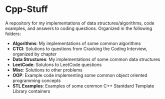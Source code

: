 # Cpp-Stuff
A repository for my implementations of data structures/algorithms, code examples, and answers to coding questions. Organized in the following folders:

- **Algorithms**: My implementations of some common algorithms
- **CTCI**: Solutions to questions from Cracking the Coding Interview, organized by chapter
- **Data Structures**: My implementations of some common data structures
- **LeetCode**: Solutons to LeetCode questions
- **Misc**: Solutions to other problems
- **OOP**: Example code implementing some common object oriented programming concepts
- **STL Examples**: Examples of some common C++ Stantdard Template Library containers
